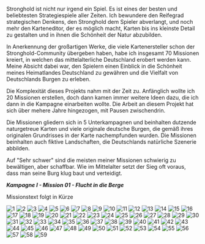 Stronghold ist nicht nur irgend ein Spiel. Es ist eines der besten und beliebtesten Strategiespiele aller Zeiten. Ich bewundere den Reifegrad strategischen Denkens, den Stronghold dem Spieler abverlangt, und noch mehr den Karteneditor, der es möglich macht, Karten bis ins kleinste Detail zu gestalten und in ihnen die Schönheit der Natur abzubilden. 

In Anerkennung der großartigen Werke, die viele Kartenersteller schon der Stronghold-Community übergeben haben, habe ich insgesamt 70 Missionen kreiert, in welchen das mittelalterliche Deutschland erobert werden kann. Meine Absicht dabei war, den Spielern einen Einblick in die Schönheit meines Heimatlandes Deutschland zu gewähren und die Vielfalt von Deutschlands Burgen zu erleben. 

Die Komplexität dieses Projekts nahm mit der Zeit zu. Anfänglich wollte ich 20 Missionen erstellen, doch dann kamen immer weitere Ideen dazu, die ich dann in die Kampagne einarbeiten wollte. Die Arbeit an diesem Projekt hat sich über mehere Jahre hingezogen, mit Pausen zwischendrin. 

Die Missionen gliedern sich in 5 Unterkampagnen und beinhalten dutzende naturgetreue Karten und viele originale deutsche Burgen, die gemäß ihres originalen Grundrisses in der Karte nachempfunden wurden. Die Missionen beinhalten auch fiktive Landschaften, die Deutschlands natürliche Szenerie abbilden.

Auf "Sehr schwer" sind die meisten meiner Missionen schwierig zu bewältigen, aber schaffbar. Wie im Mittelalter setzt der Sieg oft voraus, dass man seine Burg klug baut und verteidigt.

_**Kampagne I - Mission 01 - Flucht in die Berge**_

Missionstext folgt in Kürze

![1](https://github.com/cseilerde/Prince-of-Hesse-Stronghold-1-Germany-Campaign-English/assets/152847215/95630127-420d-4b8f-b0b4-a6b67cdfd7e9)
![2](https://github.com/cseilerde/Prince-of-Hesse-Stronghold-1-Germany-Campaign-English/assets/152847215/298fc264-825f-4f8d-b2ee-5c0d05f576bd)
![3](https://github.com/cseilerde/Prince-of-Hesse-Stronghold-1-Germany-Campaign-English/assets/152847215/8743c4fd-cbbf-40ab-bfdb-25c4768c688a)
![4](https://github.com/cseilerde/Prince-of-Hesse-Stronghold-1-Germany-Campaign-English/assets/152847215/0b9532ff-5194-4fe9-b57c-4f7b0856cfdc)
![5](https://github.com/cseilerde/Prince-of-Hesse-Stronghold-1-Germany-Campaign-English/assets/152847215/5e30e98e-62e7-43e0-8b81-98436091466f)
![6](https://github.com/cseilerde/Prince-of-Hesse-Stronghold-1-Germany-Campaign-English/assets/152847215/52cd91d0-2b34-4296-8fd2-4de7f61b576e)
![7](https://github.com/cseilerde/Prince-of-Hesse-Stronghold-1-Germany-Campaign-English/assets/152847215/235e6153-dd9e-473d-bb29-0ba06e2af829)
![8](https://github.com/cseilerde/Prince-of-Hesse-Stronghold-1-Germany-Campaign-English/assets/152847215/05bfd733-27ad-46cb-87af-edc4674956b7)
![9](https://github.com/cseilerde/Prince-of-Hesse-Stronghold-1-Germany-Campaign-English/assets/152847215/7ada9ca4-23cb-4d83-9191-b5abe537546a)
![10](https://github.com/cseilerde/Prince-of-Hesse-Stronghold-1-Germany-Campaign-English/assets/152847215/84a3159f-e897-4d4b-9abd-70b9d3947a74)
![11](https://github.com/cseilerde/Prince-of-Hesse-Stronghold-1-Germany-Campaign-English/assets/152847215/c1e1a65c-2110-49c0-ab41-38d92d9737d0)
![12](https://github.com/cseilerde/Prince-of-Hesse-Stronghold-1-Germany-Campaign-English/assets/152847215/d0c87d39-5dff-497b-8bed-d965ad81c0bb)
![13](https://github.com/cseilerde/Prince-of-Hesse-Stronghold-1-Germany-Campaign-English/assets/152847215/c20ecaa0-d0ae-43e1-bb4a-1c7596143f75)
![14](https://github.com/cseilerde/Prince-of-Hesse-Stronghold-1-Germany-Campaign-English/assets/152847215/f147f9f9-3b2a-4854-b6f4-46d5daadfa15)
![15](https://github.com/cseilerde/Prince-of-Hesse-Stronghold-1-Germany-Campaign-English/assets/152847215/647e5c82-a283-484a-b0ad-a783d361dbfc)
![16](https://github.com/cseilerde/Prince-of-Hesse-Stronghold-1-Germany-Campaign-English/assets/152847215/0f6682ee-3b2d-4dff-ab7a-788dafaca6e5)
![17](https://github.com/cseilerde/Prince-of-Hesse-Stronghold-1-Germany-Campaign-English/assets/152847215/2a02f909-0045-406c-8d2f-f5e07c0e5e77)
![18](https://github.com/cseilerde/Prince-of-Hesse-Stronghold-1-Germany-Campaign-English/assets/152847215/c4a5636b-c00f-4d5b-8151-c1bf735a75de)
![19](https://github.com/cseilerde/Prince-of-Hesse-Stronghold-1-Germany-Campaign-English/assets/152847215/496d4f20-7ebc-41f6-9d78-9ab7c4527b6d)
![20](https://github.com/cseilerde/Prince-of-Hesse-Stronghold-1-Germany-Campaign-English/assets/152847215/85c7314b-5b69-4cd0-99ae-fbb01cc7271d)
![21](https://github.com/cseilerde/Prince-of-Hesse-Stronghold-1-Germany-Campaign-English/assets/152847215/d4481157-d6b6-4b69-9236-be3e4f31a67f)
![22](https://github.com/cseilerde/Prince-of-Hesse-Stronghold-1-Germany-Campaign-English/assets/152847215/f5c31aac-23f5-41e0-bc0a-8494df7f10d3)
![23](https://github.com/cseilerde/Prince-of-Hesse-Stronghold-1-Germany-Campaign-English/assets/152847215/152d72d2-92d4-4563-aa05-5a16eccaaf13)
![24](https://github.com/cseilerde/Prince-of-Hesse-Stronghold-1-Germany-Campaign-English/assets/152847215/eec69958-e341-4dff-af33-59855118cfa4)
![25](https://github.com/cseilerde/Prince-of-Hesse-Stronghold-1-Germany-Campaign-English/assets/152847215/9c4e5d30-fcc8-4a48-9e60-ad7539606b28)
![26](https://github.com/cseilerde/Prince-of-Hesse-Stronghold-1-Germany-Campaign-English/assets/152847215/4ae7b11c-4e57-4767-9b2f-5ab18a6da7db)
![27](https://github.com/cseilerde/Prince-of-Hesse-Stronghold-1-Germany-Campaign-English/assets/152847215/a813daf2-cbca-4e1e-9ad3-8d24862a118d)
![28](https://github.com/cseilerde/Prince-of-Hesse-Stronghold-1-Germany-Campaign-English/assets/152847215/0b836566-8257-4bfe-9a3f-e9dc7e8acfc7)
![29](https://github.com/cseilerde/Prince-of-Hesse-Stronghold-1-Germany-Campaign-English/assets/152847215/690cfcbe-4382-46d0-9b66-d0ee221fd76a)
![30](https://github.com/cseilerde/Prince-of-Hesse-Stronghold-1-Germany-Campaign-English/assets/152847215/57249cf6-94fd-47d0-9eeb-9816aaa62ccb)
![31](https://github.com/cseilerde/Prince-of-Hesse-Stronghold-1-Germany-Campaign-English/assets/152847215/5ceb4a8a-b7a2-4333-97f4-00ec55f1ad31)
![32](https://github.com/cseilerde/Prince-of-Hesse-Stronghold-1-Germany-Campaign-English/assets/152847215/72101fce-de2b-43cb-8820-25a64d1813fe)
![33](https://github.com/cseilerde/Prince-of-Hesse-Stronghold-1-Germany-Campaign-English/assets/152847215/aa2b3519-b19c-437f-b485-3eef1230b8a3)
![34](https://github.com/cseilerde/Prince-of-Hesse-Stronghold-1-Germany-Campaign-English/assets/152847215/49ae2ab5-c7c7-49cf-abd3-900c68614c6c)
![35](https://github.com/cseilerde/Prince-of-Hesse-Stronghold-1-Germany-Campaign-English/assets/152847215/3a641df1-8077-4002-b560-9e7468bfd8ab)
![36](https://github.com/cseilerde/Prince-of-Hesse-Stronghold-1-Germany-Campaign-English/assets/152847215/ebe0ae9e-7960-4249-af84-d91d7d11062b)
![37](https://github.com/cseilerde/Prince-of-Hesse-Stronghold-1-Germany-Campaign-English/assets/152847215/24f9d44f-0955-47c3-b38d-bd2c3e17c4a7)
![38](https://github.com/cseilerde/Prince-of-Hesse-Stronghold-1-Germany-Campaign-English/assets/152847215/9807e5c0-c4ee-4b42-9381-d2f8e900c8c0)
![39](https://github.com/cseilerde/Prince-of-Hesse-Stronghold-1-Germany-Campaign-English/assets/152847215/68489f1a-9140-4cf0-a474-ed36c5838cd9)
![40](https://github.com/cseilerde/Prince-of-Hesse-Stronghold-1-Germany-Campaign-English/assets/152847215/64376d13-c2f5-4771-b0aa-75f32c4e4da3)
![41](https://github.com/cseilerde/Prince-of-Hesse-Stronghold-1-Germany-Campaign-English/assets/152847215/241036b1-f0c6-48ca-940c-e65087d63e2f)
![42](https://github.com/cseilerde/Prince-of-Hesse-Stronghold-1-Germany-Campaign-English/assets/152847215/69699d39-f35e-4fd2-b004-ec836e045c51)
![43](https://github.com/cseilerde/Prince-of-Hesse-Stronghold-1-Germany-Campaign-English/assets/152847215/4adc1dc2-cef1-4e5a-8597-1582a8d51afa)
![44](https://github.com/cseilerde/Prince-of-Hesse-Stronghold-1-Germany-Campaign-English/assets/152847215/7ae70575-fed9-4644-a703-bdedd9672298)
![45](https://github.com/cseilerde/Prince-of-Hesse-Stronghold-1-Germany-Campaign-English/assets/152847215/2ebb9f7a-1c46-4ab5-8259-a5462ad9c031)
![46](https://github.com/cseilerde/Prince-of-Hesse-Stronghold-1-Germany-Campaign-English/assets/152847215/981f1aac-1d56-4df3-9fbe-9531fe1fd48f)
![47](https://github.com/cseilerde/Prince-of-Hesse-Stronghold-1-Germany-Campaign-English/assets/152847215/0abeafc1-2c63-46eb-96d6-e82533edc871)
![48](https://github.com/cseilerde/Prince-of-Hesse-Stronghold-1-Germany-Campaign-English/assets/152847215/6bbe7289-8fb6-42d2-92bb-e4b080a1660d)
![49](https://github.com/cseilerde/Prince-of-Hesse-Stronghold-1-Germany-Campaign-English/assets/152847215/81367eea-3511-4b62-8fa0-67dd1ac85e2e)
![50](https://github.com/cseilerde/Prince-of-Hesse-Stronghold-1-Germany-Campaign-English/assets/152847215/35c78aa8-28d4-4045-95ca-f15aa38886ca)
![51](https://github.com/cseilerde/Prince-of-Hesse-Stronghold-1-Germany-Campaign-English/assets/152847215/5451a440-1bf2-4173-ba02-ba389577140c)
![52](https://github.com/cseilerde/Prince-of-Hesse-Stronghold-1-Germany-Campaign-English/assets/152847215/da60ecb2-60db-4174-a7b1-50699de6a686)
![53](https://github.com/cseilerde/Prince-of-Hesse-Stronghold-1-Germany-Campaign-English/assets/152847215/6404763c-b0dc-4a4a-a48e-9733f46d287a)
![54](https://github.com/cseilerde/Prince-of-Hesse-Stronghold-1-Germany-Campaign-English/assets/152847215/33c92bb8-b99e-4a14-bad6-71b27eb29c54)
![55](https://github.com/cseilerde/Prince-of-Hesse-Stronghold-1-Germany-Campaign-English/assets/152847215/a11f93a7-8068-4d1a-af80-4948a10cefb8)
![56](https://github.com/cseilerde/Prince-of-Hesse-Stronghold-1-Germany-Campaign-English/assets/152847215/71a8d496-75de-489f-82fe-b74591106c98)
![57](https://github.com/cseilerde/Prince-of-Hesse-Stronghold-1-Germany-Campaign-English/assets/152847215/1db0c9b2-85bc-4680-ac59-89ecd9d9fe2f)
![58](https://github.com/cseilerde/Prince-of-Hesse-Stronghold-1-Germany-Campaign-Deutsch/assets/152847215/d65c75e2-7c3d-4c54-9af6-c6203515e167)
![59](https://github.com/cseilerde/Prince-of-Hesse-Stronghold-1-Germany-Campaign-Deutsch/assets/152847215/c51e5c59-ec44-44cd-af75-09aec27567d2)
